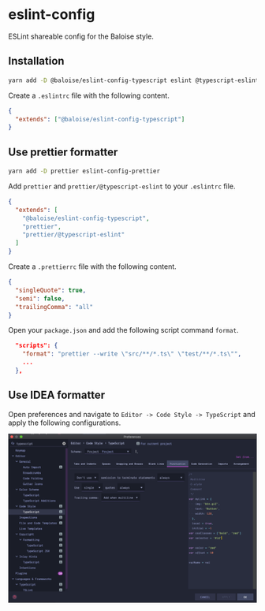 # eslint-config

ESLint shareable config for the Baloise style.

## Installation

```bash
yarn add -D @baloise/eslint-config-typescript eslint @typescript-eslint/eslint-plugin @typescript-eslint/parser typescript
```

Create a `.eslintrc` file with the following content.

```json
{
  "extends": ["@baloise/eslint-config-typescript"]
}
```

## Use prettier formatter

```bash
yarn add -D prettier eslint-config-prettier
```

Add `prettier` and `prettier/@typescript-eslint` to your `.eslintrc` file.

```json
{
  "extends": [
    "@baloise/eslint-config-typescript",
    "prettier",
    "prettier/@typescript-eslint"
  ]
}
```

Create a `.prettierrc` file with the following content.

```json
{
  "singleQuote": true,
  "semi": false,
  "trailingComma": "all"
}
```

Open your `package.json` and add the following script command `format`.

```json
  "scripts": {
    "format": "prettier --write \"src/**/*.ts\" \"test/**/*.ts\"",
    ...
  },
```

## Use IDEA formatter

Open preferences and navigate to `Editor -> Code Style -> TypeScript` and apply the following configurations.

![IDEA Preferences](idea.png)
